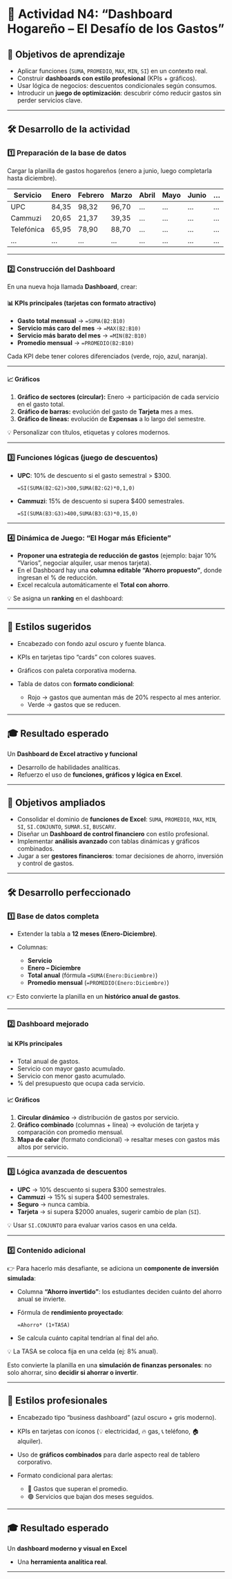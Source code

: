 # 📘 Actividad N4: **“Dashboard Hogareño – El Desafío de los Gastos”**

## 🎯 Objetivos de aprendizaje

* Aplicar funciones (`SUMA`, `PROMEDIO`, `MAX`, `MIN`, `SI`) en un contexto real.
* Construir **dashboards con estilo profesional** (KPIs + gráficos).
* Usar lógica de negocios: descuentos condicionales según consumos.
* Introducir un **juego de optimización**: descubrir cómo reducir gastos sin perder servicios clave.

---

## 🛠 Desarrollo de la actividad

### 1️⃣ Preparación de la base de datos

Cargar la planilla de gastos hogareños (enero a junio, luego completarla hasta diciembre).

| Servicio   | Enero | Febrero | Marzo | Abril | Mayo | Junio | … |
| ---------- | ----- | ------- | ----- | ----- | ---- | ----- | - |
| UPC     | 84,35 | 98,32   | 96,70 | …     | …    | …     | … |
| Cammuzi   | 20,65 | 21,37   | 39,35 | …     | …    | …     | … |
| Telefónica | 65,95 | 78,90   | 88,70 | …     | …    | …     | … |
| …          | …     | …       | …     | …     | …    | …     | … |

---

### 2️⃣ Construcción del Dashboard

En una nueva hoja llamada **Dashboard**, crear:

#### 📊 KPIs principales (tarjetas con formato atractivo)

* **Gasto total mensual** → `=SUMA(B2:B10)`
* **Servicio más caro del mes** → `=MAX(B2:B10)`
* **Servicio más barato del mes** → `=MIN(B2:B10)`
* **Promedio mensual** → `=PROMEDIO(B2:B10)`

Cada KPI debe tener colores diferenciados (verde, rojo, azul, naranja).

---

#### 📈 Gráficos

1. **Gráfico de sectores (circular):** Enero → participación de cada servicio en el gasto total.
2. **Gráfico de barras:** evolución del gasto de **Tarjeta** mes a mes.
3. **Gráfico de líneas:** evolución de **Expensas** a lo largo del semestre.

💡 Personalizar con títulos, etiquetas y colores modernos.

---

### 3️⃣ Funciones lógicas (juego de descuentos)

* **UPC**: 10% de descuento si el gasto semestral > \$300.

  ```excel
  =SI(SUMA(B2:G2)>300,SUMA(B2:G2)*0,1,0)
  ```
* **Cammuzi**: 15% de descuento si supera \$400 semestrales.

  ```excel
  =SI(SUMA(B3:G3)>400,SUMA(B3:G3)*0,15,0)
  ```

---

### 4️⃣ Dinámica de Juego: **“El Hogar más Eficiente”**


* **Proponer una estrategia de reducción de gastos** (ejemplo: bajar 10% “Varios”, negociar alquiler, usar menos tarjeta).
* En el Dashboard hay una **columna editable “Ahorro propuesto”**, donde ingresan el % de reducción.
* Excel recalcula automáticamente el **Total con ahorro**.

💡 Se asigna un **ranking** en el dashboard:



---

## 🎨 Estilos sugeridos

* Encabezado con fondo azul oscuro y fuente blanca.
* KPIs en tarjetas tipo “cards” con colores suaves.
* Gráficos con paleta corporativa moderna.
* Tabla de datos con **formato condicional**:

  * Rojo → gastos que aumentan más de 20% respecto al mes anterior.
  * Verde → gastos que se reducen.

---

## 🎓 Resultado esperado

Un **Dashboard de Excel atractivo y funcional**
* Desarrollo de habilidades analíticas.
* Refuerzo el uso de **funciones, gráficos y lógica en Excel**.

---

## 🎯 Objetivos ampliados

* Consolidar el dominio de **funciones de Excel**: `SUMA`, `PROMEDIO`, `MAX`, `MIN`, `SI`, `SI.CONJUNTO`, `SUMAR.SI`, `BUSCARV`.
* Diseñar un **Dashboard de control financiero** con estilo profesional.
* Implementar **análisis avanzado** con tablas dinámicas y gráficos combinados.
* Jugar a ser **gestores financieros**: tomar decisiones de ahorro, inversión y control de gastos.

---

## 🛠 Desarrollo perfeccionado

### 1️⃣ Base de datos completa

* Extender la tabla a **12 meses (Enero-Diciembre)**.
* Columnas:

  * **Servicio**
  * **Enero – Diciembre**
  * **Total anual** (fórmula `=SUMA(Enero:Diciembre)`)
  * **Promedio mensual** (`=PROMEDIO(Enero:Diciembre)`)

👉 Esto convierte la planilla en un **histórico anual de gastos**.

---

### 2️⃣ Dashboard mejorado


#### 📊 KPIs principales

* Total anual de gastos.
* Servicio con mayor gasto acumulado.
* Servicio con menor gasto acumulado.
* % del presupuesto que ocupa cada servicio.

#### 📈 Gráficos

1. **Circular dinámico** → distribución de gastos por servicio.
2. **Gráfico combinado** (columnas + línea) → evolución de tarjeta y comparación con promedio mensual.
3. **Mapa de calor** (formato condicional) → resaltar meses con gastos más altos por servicio.

---

### 3️⃣ Lógica avanzada de descuentos

* **UPC** → 10% descuento si supera \$300 semestrales.
* **Cammuzi** → 15% si supera \$400 semestrales.
* **Seguro** → nunca cambia.
* **Tarjeta** → si supera \$2000 anuales, sugerir cambio de plan (`SI`).

💡 Usar `SI.CONJUNTO` para evaluar varios casos en una celda.

---

### 5️⃣ Contenido adicional

👉 Para hacerlo más desafiante, se adiciona un **componente de inversión simulada**:

* Columna **“Ahorro invertido”**: los estudiantes deciden cuánto del ahorro anual se invierte.
* Fórmula de **rendimiento proyectado**:

  ```excel
  =Ahorro* (1+TASA)
  ```
* Se calcula cuánto capital tendrían al final del año.

💡 La TASA se coloca fija en una celda (ej: 8% anual).

Esto convierte la planilla en una **simulación de finanzas personales**: no solo ahorrar, sino **decidir si ahorrar o invertir**.

---

## 🎨 Estilos profesionales

* Encabezado tipo “business dashboard” (azul oscuro + gris moderno).
* KPIs en tarjetas con íconos (💡 electricidad, 🔥 gas, 📞 teléfono, 🏠 alquiler).
* Uso de **gráficos combinados** para darle aspecto real de tablero corporativo.
* Formato condicional para alertas:

  * 🔴 Gastos que superan el promedio.
  * 🟢 Servicios que bajan dos meses seguidos.

---

## 🎓 Resultado esperado

Un **dashboard moderno y visual en Excel** 

* Una **herramienta analítica real**.

---

